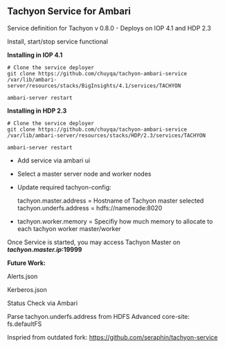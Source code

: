 ## Tachyon Service for Ambari

Service definition for Tachyon v 0.8.0 - Deploys on IOP 4.1 and HDP 2.3


Install, start/stop service functional

**Installing in IOP 4.1**
```
# Clone the service deployer
git clone https://github.com/chuyqa/tachyon-ambari-service /var/lib/ambari-server/resources/stacks/BigInsights/4.1/services/TACHYON

ambari-server restart

```

**Installing in HDP 2.3**

```
# Clone the service deployer
git clone https://github.com/chuyqa/tachyon-ambari-service /var/lib/ambari-server/resources/stacks/HDP/2.3/services/TACHYON

ambari-server restart

```



* Add service via ambari ui 

* Select a master server node and worker nodes 

* Update required tachyon-config:

    tachyon.master.address = Hostname of Tachyon master selected 
    tachyon.underfs.address = hdfs://namenode:8020

* tachyon.worker.memory = Specifiy how much memory to allocate to each tachyon worker master/worker


Once Service is started, you may access Tachyon Master on ***tachyon.master.ip*:19999**

**Future Work:**

Alerts.json

Kerberos.json

Status Check via Ambari

Parse tachyon.underfs.address from HDFS Advanced core-site: fs.defaultFS 


Inspried from outdated fork: https://github.com/seraphin/tachyon-service
